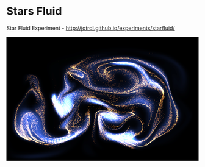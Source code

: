 # Stars Fluid
Star Fluid Experiment - http://jotrdl.github.io/experiments/starfluid/

![StarFluid](https://raw.githubusercontent.com/JoTrdl/jotrdl.github.io/master/experiments/starfluid/img/starsfluid.png)


